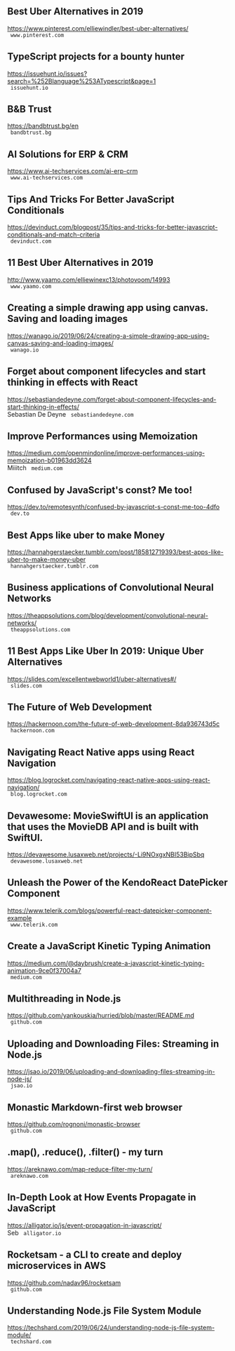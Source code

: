 ## Best Uber Alternatives in 2019  
https://www.pinterest.com/elliewindler/best-uber-alternatives/  
 ` www.pinterest.com`
  

## TypeScript projects for a bounty hunter  
https://issuehunt.io/issues?search=%252Blanguage%253ATypescript&page=1  
 ` issuehunt.io`
  

## B&B Trust  
https://bandbtrust.bg/en  
 ` bandbtrust.bg`
  

## AI Solutions for ERP & CRM  
https://www.ai-techservices.com/ai-erp-crm  
 ` www.ai-techservices.com`
  

## Tips And Tricks For Better JavaScript Conditionals  
https://devinduct.com/blogpost/35/tips-and-tricks-for-better-javascript-conditionals-and-match-criteria  
 ` devinduct.com`
  

## 11 Best Uber Alternatives in 2019  
http://www.yaamo.com/elliewinexc13/photovoom/14993  
 ` www.yaamo.com`
  

## Creating a simple drawing app using canvas. Saving and loading images  
https://wanago.io/2019/06/24/creating-a-simple-drawing-app-using-canvas-saving-and-loading-images/  
 ` wanago.io`
  

## Forget about component lifecycles and start thinking in effects with React  
https://sebastiandedeyne.com/forget-about-component-lifecycles-and-start-thinking-in-effects/  
Sebastian De Deyne ` sebastiandedeyne.com`
  

## Improve Performances using Memoization  
https://medium.com/openmindonline/improve-performances-using-memoization-b01963dd3624  
Miiitch ` medium.com`
  

## Confused by JavaScript's const? Me too!  
https://dev.to/remotesynth/confused-by-javascript-s-const-me-too-4dfo  
 ` dev.to`
  

## Best Apps like uber to make Money  
https://hannahgerstaecker.tumblr.com/post/185812719393/best-apps-like-uber-to-make-money-uber  
 ` hannahgerstaecker.tumblr.com`
  

## Business applications of Convolutional Neural Networks  
https://theappsolutions.com/blog/development/convolutional-neural-networks/  
 ` theappsolutions.com`
  

## 11 Best Apps Like Uber In 2019: Unique Uber Alternatives  
https://slides.com/excellentwebworld1/uber-alternatives#/  
 ` slides.com`
  

## The Future of Web Development  
https://hackernoon.com/the-future-of-web-development-8da936743d5c  
 ` hackernoon.com`
  

## Navigating React Native apps using React Navigation  
https://blog.logrocket.com/navigating-react-native-apps-using-react-navigation/  
 ` blog.logrocket.com`
  

## Devawesome: MovieSwiftUI is an application that uses the MovieDB API and is built with SwiftUI.  
https://devawesome.lusaxweb.net/projects/-Li9NOxgxNBI53BipSbq  
 ` devawesome.lusaxweb.net`
  

## Unleash the Power of the KendoReact DatePicker Component  
https://www.telerik.com/blogs/powerful-react-datepicker-component-example  
 ` www.telerik.com`
  

## Create a JavaScript Kinetic Typing Animation  
https://medium.com/@daybrush/create-a-javascript-kinetic-typing-animation-9ce0f37004a7  
 ` medium.com`
  

## Multithreading in Node.js  
https://github.com/yankouskia/hurried/blob/master/README.md  
 ` github.com`
  

## Uploading and Downloading Files: Streaming in Node.js  
https://jsao.io/2019/06/uploading-and-downloading-files-streaming-in-node-js/  
 ` jsao.io`
  

## Monastic Markdown-first web browser  
https://github.com/rognoni/monastic-browser  
 ` github.com`
  

## .map(), .reduce(), .filter() - my turn  
https://areknawo.com/map-reduce-filter-my-turn/  
 ` areknawo.com`
  

## In-Depth Look at How Events Propagate in JavaScript  
https://alligator.io/js/event-propagation-in-javascript/  
Seb ` alligator.io`
  

## Rocketsam - a CLI to create and deploy microservices in AWS  
https://github.com/nadav96/rocketsam  
 ` github.com`
  

## Understanding Node.js File System Module  
https://techshard.com/2019/06/24/understanding-node-js-file-system-module/  
 ` techshard.com`
  

